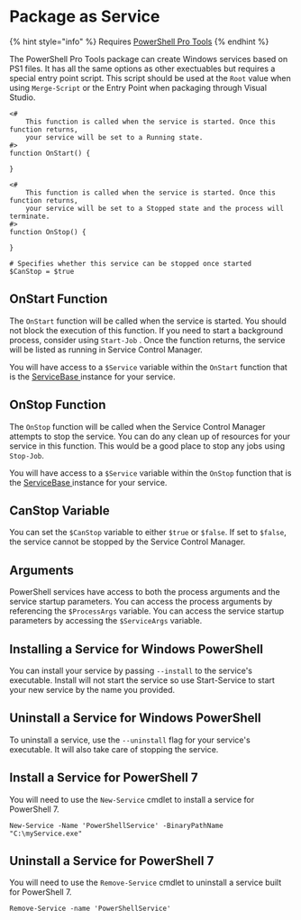 # Package as Service

{% hint style="info" %}
Requires [PowerShell Pro Tools](https://ironmansoftware.com/poshtools)
{% endhint %}

The PowerShell Pro Tools package can create Windows services based on PS1 files. It has all the same options as other exectuables but requires a special entry point script. This script should be used at the `Root` value when using `Merge-Script` or the Entry Point when packaging through Visual Studio.&#x20;

```
<#
	This function is called when the service is started. Once this function returns, 
	your service will be set to a Running state.
#>
function OnStart() {

}

<#
	This function is called when the service is started. Once this function returns,
	your service will be set to a Stopped state and the process will terminate.
#>
function OnStop() {

}

# Specifies whether this service can be stopped once started
$CanStop = $true
```

## OnStart Function

The `OnStart` function will be called when the service is started. You should not block the execution of this function. If you need to start a background process, consider using `Start-Job` . Once the function returns, the service will be listed as running in Service Control Manager.&#x20;

You will have access to a `$Service` variable within the `OnStart` function that is the [ServiceBase ](https://docs.microsoft.com/en-us/dotnet/api/system.serviceprocess.servicebase?view=netframework-4.8)instance for your service.

## OnStop Function

The `OnStop` function will be called when the Service Control Manager attempts to stop the service. You can do any clean up of resources for your service in this function. This would be a good place to stop any jobs using `Stop-Job`.

You will have access to a `$Service` variable within the `OnStop` function that is the [ServiceBase ](https://docs.microsoft.com/en-us/dotnet/api/system.serviceprocess.servicebase?view=netframework-4.8)instance for your service.

## CanStop Variable

You can set the `$CanStop` variable to either `$true` or `$false`. If set to `$false`, the service cannot be stopped by the Service Control Manager.

## Arguments

PowerShell services have access to both the process arguments and the service startup parameters. You can access the process arguments by referencing the `$ProcessArgs` variable. You can access the service startup parameters by accessing the `$ServiceArgs` variable.&#x20;

## Installing a Service for Windows PowerShell

You can install your service by passing `--install` to the service's executable. Install will not start the service so use Start-Service to start your new service by the name you provided.&#x20;

## Uninstall a Service for Windows PowerShell

To uninstall a service, use the `--uninstall` flag for your service's executable. It will also take care of stopping the service.&#x20;

## Install a Service for PowerShell 7

You will need to use the `New-Service` cmdlet to install a service for PowerShell 7.&#x20;

```
New-Service -Name 'PowerShellService' -BinaryPathName "C:\myService.exe"
```

## Uninstall a Service for PowerShell 7

You will need to use the `Remove-Service` cmdlet to uninstall a service built for PowerShell 7.

```
Remove-Service -name 'PowerShellService'
```
